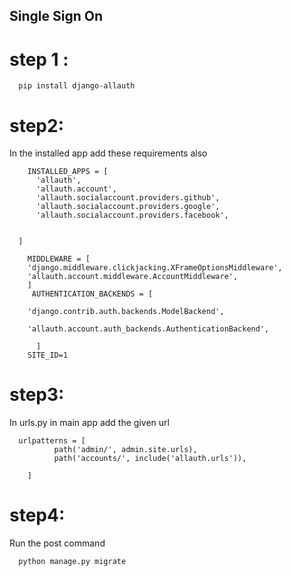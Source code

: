 ## Single Sign On
  # step 1 :
   
      pip install django-allauth 

# step2:
   In the installed app add these requirements also
   
        INSTALLED_APPS = [
          'allauth',
          'allauth.account',
          'allauth.socialaccount.providers.github',
          'allauth.socialaccount.providers.google',
          'allauth.socialaccount.providers.facebook',
          
      
      ]

        MIDDLEWARE = [
        'django.middleware.clickjacking.XFrameOptionsMiddleware',
        'allauth.account.middleware.AccountMiddleware',
        ]
         AUTHENTICATION_BACKENDS = [
        
        'django.contrib.auth.backends.ModelBackend',
    
        'allauth.account.auth_backends.AuthenticationBackend',
       
          ]
        SITE_ID=1

     

# step3:
  In urls.py in main app add the given url
  
      urlpatterns = [
              path('admin/', admin.site.urls),
              path('accounts/', include('allauth.urls')),
        
        ]
# step4:

  Run the post command
  
      python manage.py migrate




      
      
          
 
